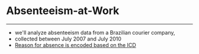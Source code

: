 # Absenteeism-at-Work
----------------------
* we'll analyze absenteeism data from a Brazilian courier company,
* collected between July 2007 and July 2010
* [Reason for absence is encoded based on the ICD](https://github.com/Maansy/Absenteeism-at-Work/blob/main/data/ICD%20tabel.png)
    